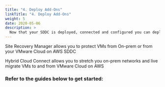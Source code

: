 ```yaml
---
title: "4. Deploy Add-Ons"
linkTitle: "4. Deploy Add-Ons"
weight: 5
date: 2020-05-06
description: >
  Now that your SDDC is deployed, connected and configured you can deploy optional add-ons
---
```


Site Recovery Manager allows you to protect VMs from On-prem or from your VMware Cloud on AWS SDDC

Hybrid Cloud Connect allows you to stretch you on-prem networks and live migrate VMs to and from VMware Cloud on AWS

### Refer to the guides below to get started:
